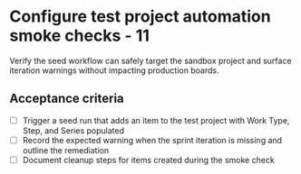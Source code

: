<!--
title: Configure test project automation smoke checks - 11
labels: ["test"]
assignees: ["mfortin014"]
uid: test-project-bootstrap-child-1-automation-11
parent_uid: test-project-bootstrap-epic-11
type: Chore
status: Draft
priority: P1
area: ci
project: "test"
series: "Throughput"
work_type: Child
story_points: 3
step: 1
sprint: "Sprint 13"
-->

# Configure test project automation smoke checks - 11

Verify the seed workflow can safely target the sandbox project and surface iteration warnings without impacting production boards.

## Acceptance criteria

- [ ] Trigger a seed run that adds an item to the test project with Work Type, Step, and Series populated
- [ ] Record the expected warning when the sprint iteration is missing and outline the remediation
- [ ] Document cleanup steps for items created during the smoke check
